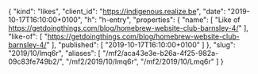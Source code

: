 {
  "kind": "likes",
  "client_id": "https://indigenous.realize.be",
  "date": "2019-10-17T16:10:00+0100",
  "h": "h-entry",
  "properties": {
    "name": [
      "Like of https://getdoingthings.com/blog/homebrew-website-club-barnsley-4/"
    ],
    "like-of": [
      "https://getdoingthings.com/blog/homebrew-website-club-barnsley-4/"
    ],
    "published": [
      "2019-10-17T16:10:00+0100"
    ]
  },
  "slug": "2019/10/lmq6r",
  "aliases": [
    "/mf2/aca43e3e-b26a-4f25-982a-09c83fe749b2/",
    "/mf2/2019/10/lmq6r",
    "/mf2/2019/10/Lmq6r"
  ]
}
